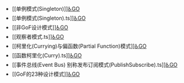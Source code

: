 - [[单例模式(Singleton)]][♿GO](https://github.com/FourteenD/Note/blob/main/技术/设计模式/模式/单例模式(Singleton).md)
- [[单例模式(Singleton).ts]][♿GO](https://github.com/FourteenD/Note/blob/main/技术/设计模式/模式/单例模式(Singleton).ts)
- [[非GoF设计模式]][♿GO](https://github.com/FourteenD/Note/blob/main/技术/设计模式/模式/非GoF设计模式.md)
- [[观察者模式.ts]][♿GO](https://github.com/FourteenD/Note/blob/main/技术/设计模式/模式/观察者模式.ts)
- [[柯里化(Currying)与偏函数(Partial Function)模式]][♿GO](https://github.com/FourteenD/Note/blob/main/技术/设计模式/模式/函数柯里化(Curry).md)
- [[函数柯里化(Curry).ts]][♿GO](https://github.com/FourteenD/Note/blob/main/技术/设计模式/模式/函数柯里化(Curry).ts)
- [[事件总线(Event Bus) 别称发布订阅模式(PublishSubscribe).ts]][♿GO](https://github.com/FourteenD/Note/blob/main/技术/设计模式/模式/事件总线(Event%20Bus).ts)
- [[GoF的23种设计模式]][♿GO](https://github.com/FourteenD/Note/blob/main/技术/设计模式/模式/GoF的23种设计模式.md)
